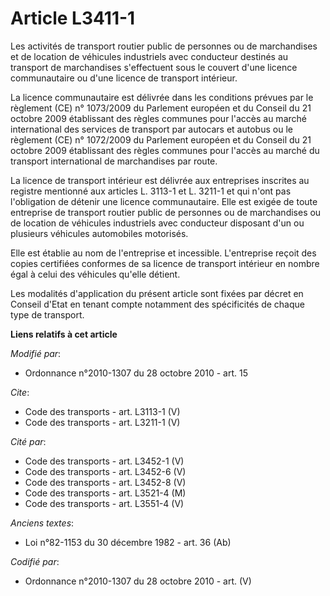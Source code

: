 # Article L3411-1

Les activités de transport routier public de personnes ou de marchandises et de location de véhicules industriels avec
conducteur destinés au transport de marchandises s'effectuent sous le couvert d'une licence communautaire ou d'une licence de
transport intérieur. 

La licence communautaire est délivrée dans les conditions prévues par le règlement (CE) n° 1073/2009 du Parlement européen et
du Conseil du 21 octobre 2009 établissant des règles communes pour l'accès au marché international des services de transport
par autocars et autobus ou le règlement (CE) n° 1072/2009 du Parlement européen et du Conseil du 21 octobre 2009 établissant
des règles communes pour l'accès au marché du transport international de marchandises par route. 

La licence de transport intérieur est délivrée aux entreprises inscrites au registre mentionné aux articles L. 3113-1 et L.
3211-1 et qui n'ont pas l'obligation de détenir une licence communautaire. Elle est exigée de toute entreprise de transport
routier public de personnes ou de marchandises ou de location de véhicules industriels avec conducteur disposant d'un ou
plusieurs véhicules automobiles motorisés. 

Elle est établie au nom de l'entreprise et incessible. L'entreprise reçoit des copies certifiées conformes de sa licence de
transport intérieur en nombre égal à celui des véhicules qu'elle détient. 

Les modalités d'application du présent article sont fixées par décret en Conseil d'Etat en tenant compte notamment des
spécificités de chaque type de transport.

**Liens relatifs à cet article**

_Modifié par_:

  - Ordonnance n°2010-1307 du 28 octobre 2010 - art. 15

_Cite_:

  - Code des transports - art. L3113-1 (V)
  - Code des transports - art. L3211-1 (V)

_Cité par_:

  - Code des transports - art. L3452-1 (V)
  - Code des transports - art. L3452-6 (V)
  - Code des transports - art. L3452-8 (V)
  - Code des transports - art. L3521-4 (M)
  - Code des transports - art. L3551-4 (V)

_Anciens textes_:

  - Loi n°82-1153 du 30 décembre 1982 - art. 36 (Ab)

_Codifié par_:

  - Ordonnance n°2010-1307 du 28 octobre 2010 - art. (V)
